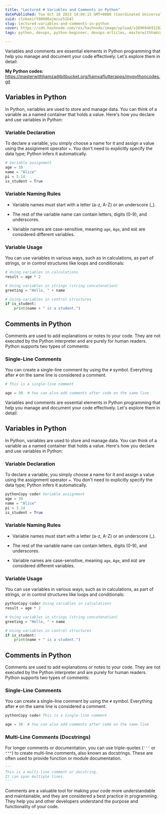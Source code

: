 ```yaml
---
title: "Lecture4 # Variables and Comments in Python"
datePublished: Tue Oct 10 2023 14:09:15 GMT+0000 (Coordinated Universal Time)
cuid: clnkeeirt00000ajmcuz51b4l
slug: lecture4-variables-and-comments-in-python
cover: https://cdn.hashnode.com/res/hashnode/image/upload/v1696946912825/88b29b4a-529d-46e0-a382-60fcbd9f4724.png
tags: python, devops, python-beginner, devops-articles, masterwithhamza

---
```


Variables and comments are essential elements in Python programming that help you manage and document your code effectively. Let's explore them in detail:

**My Python codes:** [https://masterwithhamza@bitbucket.org/hamxaflutterapps/mypythoncodes.git](https://masterwithhamza@bitbucket.org/hamxaflutterapps/mypythoncodes.git)

## **Variables in Python**

In Python, variables are used to store and manage data. You can think of a variable as a named container that holds a value. Here's how you declare and use variables in Python:

### **Variable Declaration**

To declare a variable, you simply choose a name for it and assign a value using the assignment operator `=`. You don't need to explicitly specify the data type; Python infers it automatically.

```python
# Variable assignment
age = 30
name = "Alice"
pi = 3.14
is_student = True
```

### **Variable Naming Rules**

* Variable names must start with a letter (a-z, A-Z) or an underscore (\_).
    
* The rest of the variable name can contain letters, digits (0-9), and underscores.
    
* Variable names are case-sensitive, meaning `age`, `Age`, and `AGE` are considered different variables.
    

### **Variable Usage**

You can use variables in various ways, such as in calculations, as part of strings, or in control structures like loops and conditionals:

```python
# Using variables in calculations
result = age * 2

# Using variables in strings (string concatenation)
greeting = "Hello, " + name

# Using variables in control structures
if is_student:
    print(name + " is a student.")
```

## **Comments in Python**

Comments are used to add explanations or notes to your code. They are not executed by the Python interpreter and are purely for human readers. Python supports two types of comments:

### **Single-Line Comments**

You can create a single-line comment by using the `#` symbol. Everything after `#` on the same line is considered a comment.

```python
# This is a single-line comment

age = 30  # You can also add comments after code on the same line
```

Variables and comments are essential elements in Python programming that help you manage and document your code effectively. Let's explore them in detail:

## **Variables in Python**

In Python, variables are used to store and manage data. You can think of a variable as a named container that holds a value. Here's how you declare and use variables in Python:

### **Variable Declaration**

To declare a variable, you simply choose a name for it and assign a value using the assignment operator `=`. You don't need to explicitly specify the data type; Python infers it automatically.

```python
pythonCopy code# Variable assignment
age = 30
name = "Alice"
pi = 3.14
is_student = True
```

### **Variable Naming Rules**

* Variable names must start with a letter (a-z, A-Z) or an underscore (\_).
    
* The rest of the variable name can contain letters, digits (0-9), and underscores.
    
* Variable names are case-sensitive, meaning `age`, `Age`, and `AGE` are considered different variables.
    

### **Variable Usage**

You can use variables in various ways, such as in calculations, as part of strings, or in control structures like loops and conditionals:

```python
pythonCopy code# Using variables in calculations
result = age * 2

# Using variables in strings (string concatenation)
greeting = "Hello, " + name

# Using variables in control structures
if is_student:
    print(name + " is a student.")
```

## **Comments in Python**

Comments are used to add explanations or notes to your code. They are not executed by the Python interpreter and are purely for human readers. Python supports two types of comments:

### **Single-Line Comments**

You can create a single-line comment by using the `#` symbol. Everything after `#` on the same line is considered a comment.

```python
pythonCopy code# This is a single-line comment

age = 30  # You can also add comments after code on the same line
```

### **Multi-Line Comments (Docstrings)**

For longer comments or documentation, you can use triple-quotes (`'''` or `"""`) to create multi-line comments, also known as docstrings. These are often used to provide function or module documentation.

```python
'''
This is a multi-line comment or docstring.
It can span multiple lines.
'''
```

Comments are a valuable tool for making your code more understandable and maintainable, and they are considered a best practice in programming. They help you and other developers understand the purpose and functionality of your code.